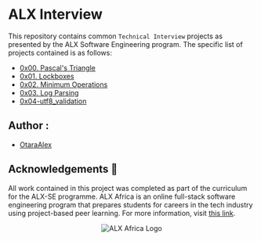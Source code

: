 # ALX Interview

This repository contains common `Technical Interview` projects as presented by the ALX Software Engineering program.
The specific list of projects contained is as follows:

* [0x00. Pascal's Triangle](./0x00-pascal_triangle)
* [0x01. Lockboxes](./0x01-lockboxes)
* [0x02. Minimum Operations](./0x02-minimum_operations)
* [0x03. Log Parsing](./0x03-log_parsing)
* [0x04-utf8_validation](./0x04-utf8_validation)

## Author :
* [OtaraAlex](https://github.com/OtaraAlex)

## Acknowledgements :pray:
All work contained in this project was completed as part of the curriculum for the ALX-SE programme. ALX Africa is an online full-stack software engineering program that prepares students for careers in the tech industry using project-based peer learning. For more information, visit [this link](https://www.alxafrica.com//).

<p align="center">
  <img src="http://www.alxafrica.com/wp-content/uploads/2022/01/header-logo.png"
    alt="ALX Africa Logo"
  >
  </p>
